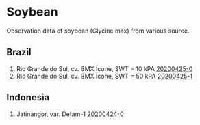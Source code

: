 # Soybean
Observation data of soybean (Glycine max) from various source.

## Brazil
1. Rio Grande do Sul, cv. BMX Ícone, SWT = 10 kPA [20200425-0](20200425-0.js)
2. Rio Grande do Sul, cv. BMX Ícone, SWT = 50 kPA [20200425-1](20200425-1.js)
 
## Indonesia
1. Jatinangor, var. Detam-1 [20200424-0](20200424-0.js)